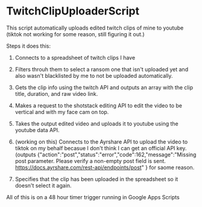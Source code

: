 # TwitchClipUploaderScript

This script automatically uploads edited twitch clips of mine to youtube (tiktok not working for some reason, still figuring it out.)


Steps it does this:

1. Connects to a spreadsheet of twitch clips I have

2. Filters throuh them to select a ransom one that isn't uploaded yet and also wasn't blacklisted by me to not be uploaded automatically.

3. Gets the clip info using the twitch API and outputs an array with the clip title, duration, and raw video link.

4. Makes a request to the shotstack editing API to edit the video to be vertical and with my face cam on top.

5. Takes the output edited video and uploads it to youtube using the youtube data API.

7. (working on this) Connects to the Ayrshare API to upload the video to tiktok on my behalf becasue I don't think I can get an official API key. (outputs {"action":"post","status":"error","code":162,"message":"Missing post parameter. Please verify a non-empty post field is sent. https://docs.ayrshare.com/rest-api/endpoints/post" } for saome reason.

9. Specifies that the clip has been uploaded in the spreadsheet so it doesn't select it again.


All of this is on a 48 hour timer trigger running in Google Apps Scripts
